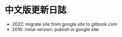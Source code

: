 # 中文版更新日誌

* 2022: migrate site from google site to gitbook.com&#x20;
* 2016: initial version: publish in google site.
